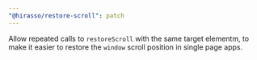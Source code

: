 ```yaml
---
"@hirasso/restore-scroll": patch
---
```


Allow repeated calls to `restoreScroll` with the same target elementm, to make it easier to restore the `window` scroll position in single page apps.
